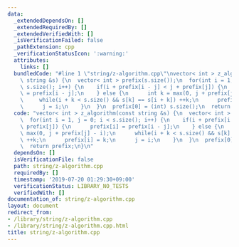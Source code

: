 ```yaml
---
data:
  _extendedDependsOn: []
  _extendedRequiredBy: []
  _extendedVerifiedWith: []
  _isVerificationFailed: false
  _pathExtension: cpp
  _verificationStatusIcon: ':warning:'
  attributes:
    links: []
  bundledCode: "#line 1 \"string/z-algorithm.cpp\"\nvector< int > z_algorithm(const\
    \ string &s) {\n  vector< int > prefix(s.size());\n  for(int i = 1, j = 0; i <\
    \ s.size(); i++) {\n    if(i + prefix[i - j] < j + prefix[j]) {\n      prefix[i]\
    \ = prefix[i - j];\n    } else {\n      int k = max(0, j + prefix[j] - i);\n \
    \     while(i + k < s.size() && s[k] == s[i + k]) ++k;\n      prefix[i] = k;\n\
    \      j = i;\n    }\n  }\n  prefix[0] = (int) s.size();\n  return prefix;\n}\n"
  code: "vector< int > z_algorithm(const string &s) {\n  vector< int > prefix(s.size());\n\
    \  for(int i = 1, j = 0; i < s.size(); i++) {\n    if(i + prefix[i - j] < j +\
    \ prefix[j]) {\n      prefix[i] = prefix[i - j];\n    } else {\n      int k =\
    \ max(0, j + prefix[j] - i);\n      while(i + k < s.size() && s[k] == s[i + k])\
    \ ++k;\n      prefix[i] = k;\n      j = i;\n    }\n  }\n  prefix[0] = (int) s.size();\n\
    \  return prefix;\n}\n"
  dependsOn: []
  isVerificationFile: false
  path: string/z-algorithm.cpp
  requiredBy: []
  timestamp: '2019-07-20 01:29:30+09:00'
  verificationStatus: LIBRARY_NO_TESTS
  verifiedWith: []
documentation_of: string/z-algorithm.cpp
layout: document
redirect_from:
- /library/string/z-algorithm.cpp
- /library/string/z-algorithm.cpp.html
title: string/z-algorithm.cpp
---
```

